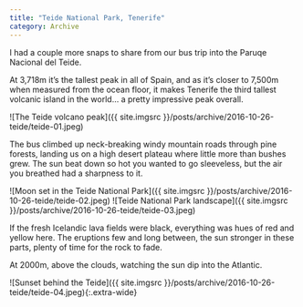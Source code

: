 ```yaml
---
title: "Teide National Park, Tenerife"
category: Archive
---
```


I had a couple more snaps to share from our bus trip into the Paruqe Nacional del Teide. 

At 3,718m it’s the tallest peak in all of Spain, and as it’s closer to 7,500m when measured from the ocean floor, it makes Tenerife the third tallest volcanic island in the world… a pretty impressive peak overall.

![The Teide volcano peak]({{ site.imgsrc }}/posts/archive/2016-10-26-teide/teide-01.jpeg)

The bus climbed up neck-breaking windy mountain roads through pine forests, landing us on a high desert plateau where little more than bushes grew. The sun beat down so hot you wanted to go sleeveless, but the air you breathed had a sharpness to it.

![Moon set in the Teide National Park]({{ site.imgsrc }}/posts/archive/2016-10-26-teide/teide-02.jpeg)
![Teide National Park landscape]({{ site.imgsrc }}/posts/archive/2016-10-26-teide/teide-03.jpeg)

If the fresh Icelandic lava fields were black, everything was hues of red and yellow here. The eruptions few and long between, the sun stronger in these parts, plenty of time for the rock to fade.

At 2000m, above the clouds, watching the sun dip into the Atlantic.

![Sunset behind the Teide]({{ site.imgsrc }}/posts/archive/2016-10-26-teide/teide-04.jpeg){:.extra-wide}
